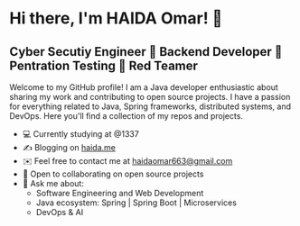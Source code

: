 # Hi there, I'm HAIDA Omar! 👋
## Cyber Secutiy Engineer 🔹 Backend Developer 🔹 Pentration Testing 🔹 Red Teamer

Welcome to my GitHub profile! I am a Java developer enthusiastic about sharing my work and contributing to open source projects. I have a passion for everything related to Java, Spring frameworks, distributed systems, and DevOps. Here you'll find a collection of my repos and projects.

- 💻 Currently studying at @1337
- ✍️ Blogging on [haida.me](https://haida.me)
- ✉️ Feel free to contact me at haidaomar663@gmail.com
- 🤝 Open to collaborating on open source projects
- 💬 Ask me about:
  - Software Engineering and Web Development
  - Java ecosystem: Spring | Spring Boot | Microservices
  - DevOps & AI
